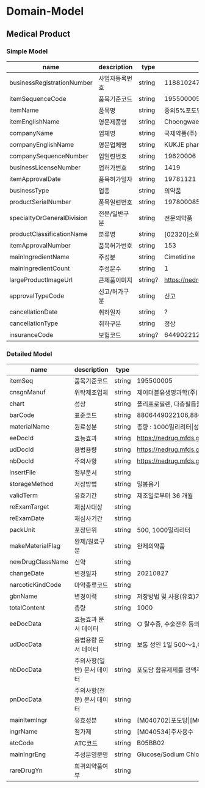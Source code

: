 # Domain-Model
## Medical Product
### Simple Model

| name                       | description | type    | sample                                                       | comments |
|----------------------------|-------------|---------|--------------------------------------------------------------|----------|
| businessRegistrationNumber | 사업자등록번호     | string  | 1188102477                                                   |          |
| itemSequenceCode           | 품목기준코드      | string  | 195500005                                                    |          |
| itemName                   | 품목명         | string  | 중외5%포도당생리식염액(수출명:5%DextroseinnormalsalineInj.)               |          |
| itemEnglishName            | 영문제품명       | string  | Choongwae 5% Dextrose In Normal Saline Inj."                 |          |
| companyName                | 업체명         | string  | 국제약품(주)                                                      |          |
| companyEnglishName         | 영문업체명       | string  | KUKJE pharmaceutical co., ltd                                |          |
| companySequenceNumber      | 업일련번호       | string  | 19620006                                                     |          |
| businessLicenseNumber      | 업허가번호       | string  | 1419                                                         |          |
| itemApprovalDate           | 품목허가일자      | string  | 19781121                                                     |          |
| businessType               | 업종          | string  | 의약품                                                          |          |
| productSerialNumber        | 품목일련번호      | string  | 197800085                                                    |          |
| specialtyOrGeneralDivision | 전문/일반구분     | string  | 전문의약품                                                        |          |
| productClassificationName  | 분류명         | string  | [02320]소화성궤양용제                                               |          |
| itemApprovalNumber         | 품목허가번호      | string  | 153                                                          |          |
| mainIngredientName         | 주성분         | string  | Cimetidine                                                   |          |
| mainIngredientCount        | 주성분수        | string  | 1                                                            |          |
| largeProductImageUrl       | 큰제품이미지      | string? | https://nedrug.mfds.go.kr/pbp/cmn/itemImageDownload/147427336539800172 |          |
| approvalTypeCode           | 신고/허가구분     | string  | 신고                                                           |          |
| cancellationDate           | 취하일자        | string  | ?                                                            |          |
| cancellationType           | 취하구분        | string  | 정상                                                           |          |
| insuranceCode              | 보험코드        | string? | 644902212,644902220                                          |          |

### Detailed Model
| name               | description              | type   | sample | comments |
|--------------------|---------------------------|--------|--------|----------|
| itemSeq            | 품목기준코드              | string | 195500005 |          |
| cnsgnManuf         | 위탁제조업체              | string | 제이더블유생명과학(주) |          |
| chart              | 성상                      | string | 폴리프로필렌, 다층필름플라스틱용기에 든 무색 투명한 액. |          |
| barCode            | 표준코드                  | string | 8806449022106,8806449022113,... |          |
| materialName       | 원료성분                  | string | 총량 : 1000밀리리터\|성분명 : 포도당... |          |
| eeDocId            | 효능효과                  | string | https://nedrug.mfds.go.kr/pbp/cmn/pdfDownload/195500005/EE |          |
| udDocId            | 용법용량                  | string | https://nedrug.mfds.go.kr/pbp/cmn/pdfDownload/195500005/UD |          |
| nbDocId            | 주의사항                  | string | https://nedrug.mfds.go.kr/pbp/cmn/pdfDownload/195500005/NB |          |
| insertFile         | 첨부문서                  | string |         |          |
| storageMethod      | 저장방법                  | string | 밀봉용기 |          |
| validTerm          | 유효기간                  | string | 제조일로부터 36 개월 |          |
| reExamTarget       | 재심사대상                | string |         |          |
| reExamDate         | 재심사기간                | string |         |          |
| packUnit           | 포장단위                  | string | 500, 1000밀리리터 |          |
| makeMaterialFlag   | 완제/원료구분             | string | 완제의약품 |          |
| newDrugClassName   | 신약                      | string |         |          |
| changeDate         | 변경일자                  | string | 20210827 |          |
| narcoticKindCode   | 마약종류코드              | string |         |          |
| gbnName            | 변경이력                  | string | 저장방법 및 사용(유효)기간, 2021-08-27... |          |
| totalContent       | 총량                      | string | 1000 |          |
| eeDocData          | 효능효과 문서 데이터       | string | ○ 탈수증, 수술전후 등의 수분ㆍ전해질 보급 |          |
| udDocData          | 용법용량 문서 데이터       | string | 보통 성인 1일 500～1,000mL... |          |
| nbDocData          | 주의사항(일반) 문서 데이터 | string | 포도당 함유제제를 정맥주사하는 환자는... |          |
| pnDocData          | 주의사항(전문) 문서 데이터 | string |         |          |
| mainItemIngr       | 유효성분                  | string | [M040702]포도당\|[M040426]염화나트륨 |          |
| ingrName           | 첨가제                    | string | [M040534]주사용수 |          |
| atcCode            | ATC코드                   | string | B05BB02 |          |
| mainIngrEng        | 주성분영문명              | string | Glucose/Sodium Chloride |          |
| rareDrugYn         | 희귀의약품여부            | string |         |          |

